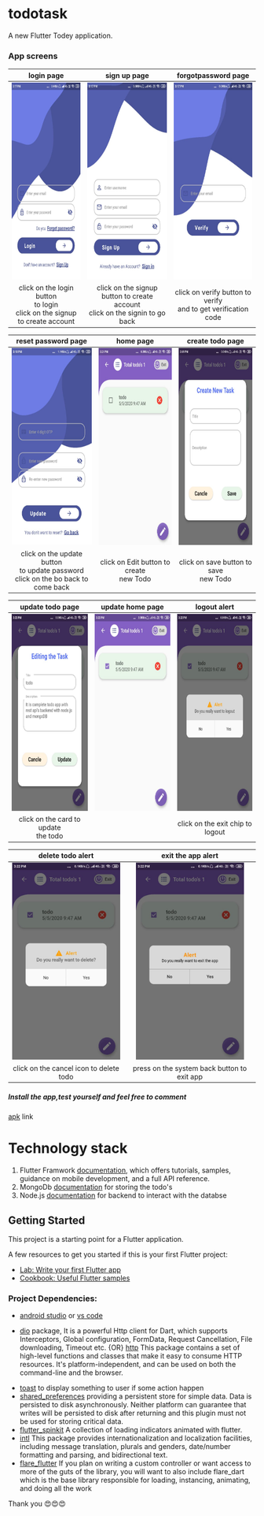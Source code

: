 # todotask

A new Flutter Todey application.



### App screens


login page |sign up page | forgotpassword page
:-------------------------:|:-------------------------:|:-------------------------:
<img src="appscreenshots/loginpage.jpeg" alt="loginpage" width="220" height="400"> | <img src="appscreenshots/signuppage.jpeg" alt="signuppage" width="220" height="400">  | <img src="appscreenshots/forgotpasswordpage.jpeg" alt="forgotpasswordpage" width="220" height="400">
 click on the login button <br> to login <br> click on the signup to create account|click on the signup button to create account<br>click on the signin to go back | click on verify button to verify <br> and to get verification code

 reset password page |home page | create todo page  
:-------------------------:|:-------------------------:|:-------------------------:
<img src="appscreenshots/resetpasswordpage.jpeg" alt="resetpasswordpage" width="220" height="400"> | <img src="appscreenshots/homepage.jpeg" alt="homepage" width="220" height="400">  | <img src="appscreenshots/createtodopage.jpeg" alt="createtodopage" width="220" height="400">
 click on the update button <br> to update password <br> click on the bo back to come back | click on Edit button to create <br> new Todo| click on save button to save <br> new Todo 

 update todo page |update home page|logout alert 
 :-------------------------:|:------------------:|:---------------:
<img src="appscreenshots/updatetodopage.jpeg" alt="updatetodopage" width="220" height="400">|<img src="appscreenshots/updatehomepage.jpeg" alt="updatehomepage" width="220" height="400"> | <img src="appscreenshots/logoutalert.jpeg" alt="logoutalert" width="220" height="400">  
 |click on the card to update<br>the todo||click on the exit chip to logout|

delete todo alert|exit the app alert
:-------------------------:|:-------------------------:|
 <img src="appscreenshots/deletealert.jpeg" alt="deletealert" width="220" height="400"> |<img src="appscreenshots/exitappalert.jpeg" alt="updatetodopage" width="220" height="400">
  click on the cancel icon to delete todo | press on the system back button to exit app


##### Install the app,test yourself and feel free to comment
[apk](build/app/outputs/apk/) link


# Technology stack 

1. Flutter Framwork [documentation](https://flutter.dev/docs), which offers tutorials,
samples, guidance on mobile development, and a full API reference.
2. MongoDb [documentation](https://docs.mongodb.com/) for storing the todo's
3. Node.js [documentation](https://nodejs.org/en/docs/) for backend to interact with the databse

## Getting Started

This project is a starting point for a Flutter application.

A few resources to get you started if this is your first Flutter project:

- [Lab: Write your first Flutter app](https://flutter.dev/docs/get-started/codelab)
- [Cookbook: Useful Flutter samples](https://flutter.dev/docs/cookbook)


### Project Dependencies:

* [android studio](https://developer.android.com/studio) or [vs code](https://code.visualstudio.com/)
 
    <!-- 1. [hive](https://pub.dev/packages/hive#-readme-tab-) Hive is a lightweight and blazing fast key-value database written in pure Dart. By using this package we can perform the database operations.
    2. [hive_flutter](https://pub.dev/packages/hive_flutter) package it gives the support to hive package.
    3. [hive_generator](https://pub.dev/packages/hive_generator) package(dev dependency) for generating the custom objects for hive database.
    4. [build_runner](https://pub.dev/packages/build_runner) package provides a concrete way of generating files using Dart code.<br>
    5. [path_provider](https://pub.dev/packages/path_provider) package to getting the directory path(Location) for the hive database to store the todo's -->
* [dio](https://pub.dev/packages/dio) package, It is a powerful Http client for Dart, which supports Interceptors, Global configuration, FormData, Request Cancellation, File downloading, Timeout etc. {OR} [http](https://pub.dev/packages/http) This package contains a set of high-level functions and classes that make it easy to consume HTTP resources. It's platform-independent, and can be used on both the command-line and the browser.
- [toast](https://pub.dev/packages/fluttertoast) to display something to user if some action happen
- [shared_preferences](https://pub.dev/packages/shared_preferences) providing a persistent store for simple data. Data is persisted to disk asynchronously. Neither platform can guarantee that writes will be persisted to disk after returning and this plugin must not be used for storing critical data.
- [flutter_spinkit](https://pub.dev/packages/flutter_spinkit) A collection of loading indicators animated with flutter.
- [intl](https://pub.dev/packages/intl) This package provides internationalization and localization facilities, including message translation, plurals and genders, date/number formatting and parsing, and bidirectional text.
- [flare_flutter](https://pub.dev/packages/flare_flutter) If you plan on writing a custom controller or want access to more of the guts of the library, you will want to also include flare_dart which is the base library responsible for loading, instancing, animating, and doing all the work


Thank you 😍️😍️😍️
 
